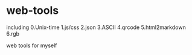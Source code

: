 # web-tools
including 
0.Unix-time
1.js/css 
2.json
3.ASCII
4.qrcode
5.html2markdown
6.rgb

web tools for myself
